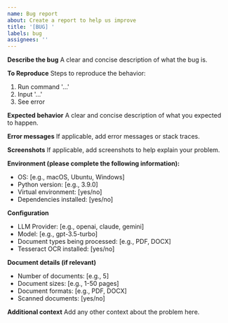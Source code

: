 ```yaml
---
name: Bug report
about: Create a report to help us improve
title: '[BUG] '
labels: bug
assignees: ''
---
```


**Describe the bug**
A clear and concise description of what the bug is.

**To Reproduce**
Steps to reproduce the behavior:
1. Run command '...'
2. Input '...'
3. See error

**Expected behavior**
A clear and concise description of what you expected to happen.

**Error messages**
If applicable, add error messages or stack traces.

**Screenshots**
If applicable, add screenshots to help explain your problem.

**Environment (please complete the following information):**
- OS: [e.g., macOS, Ubuntu, Windows]
- Python version: [e.g., 3.9.0]
- Virtual environment: [yes/no]
- Dependencies installed: [yes/no]

**Configuration**
- LLM Provider: [e.g., openai, claude, gemini]
- Model: [e.g., gpt-3.5-turbo]
- Document types being processed: [e.g., PDF, DOCX]
- Tesseract OCR installed: [yes/no]

**Document details (if relevant)**
- Number of documents: [e.g., 5]
- Document sizes: [e.g., 1-50 pages]
- Document formats: [e.g., PDF, DOCX]
- Scanned documents: [yes/no]

**Additional context**
Add any other context about the problem here.